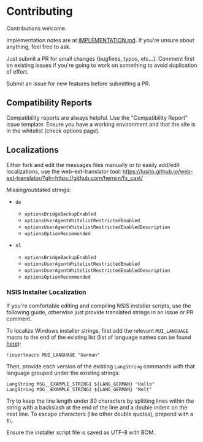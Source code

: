 # Contributing

Contributions welcome.

Implementation notes are at [IMPLEMENTATION.md](IMPLEMENTATION.md). 
If you're unsure about anything, feel free to ask.

Just submit a PR for small changes (bugfixes, typos, etc...). Comment first on existing 
issues if you're going to work on something to avoid duplication of effort.

Submit an issue for new features before submitting a PR.


## Compatibility Reports

Compatibility reports are always helpful. Use the "Compatibility Report" issue template. Ensure you have a working environment and that the site is in the whitelist (check options page).


## Localizations

Either fork and edit the messages files manually or to easily add/edit localizations, use the web-ext-translator tool:
https://lusito.github.io/web-ext-translator/?gh=https://github.com/hensm/fx_cast/


Missing/outdated strings:

* `de`
    * `optionsBridgeBackupEnabled`
    * `optionsUserAgentWhitelistRestrictedEnabled`
    * `optionsUserAgentWhitelistRestrictedEnabledDescription`
    * `optionsOptionRecommended`

* `nl`
    * `optionsBridgeBackupEnabled`
    * `optionsUserAgentWhitelistRestrictedEnabled`
    * `optionsUserAgentWhitelistRestrictedEnabledDescription`
    * `optionsOptionRecommended`


### NSIS Installer Localization

If you're comfortable editing and compiling NSIS installer scripts, use the following guide, otherwise just provide translated strings in an issue or PR comment.

To localize Windows installer strings, first add the relevant `MUI_LANGUAGE` macro to the end of the existing list (list of language names can be found [here](https://sourceforge.net/p/nsis/code/HEAD/tree/NSIS/trunk/Contrib/Language%20files/)):
````nsi
!insertmacro MUI_LANGUAGE "German"
````
Then, provide each version of the existing `LangString` commands with that language grouped under the existing strings:
````nsi
LangString MSG__EXAMPLE_STRING1 ${LANG_GERMAN} "Hallo"
LangString MSG__EXAMPLE_STRING2 ${LANG_GERMAN} "Welt"
````

Try to keep the line length under 80 characters by splitting lines within the string with a backslash at the end of the line and a double indent on the next line. To escape characters (like other double quotes), prepend with a `$\`.

Ensure the installer script file is saved as UTF-8 with BOM.
